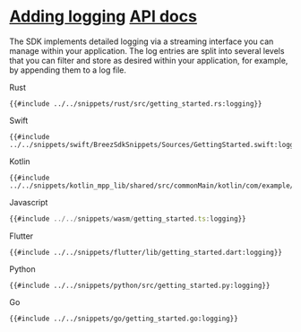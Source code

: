 <h1 id="adding-logging">
    <a class="header" href="#adding-logging">Adding logging</a>
    <a class="tag" target="_blank" href="https://breez.github.io/spark-sdk/breez_sdk_spark/fn.init_logging.html">API docs</a>
</h1>

The SDK implements detailed logging via a streaming interface you can manage within your application. The log entries are split into several levels that you can filter and store as desired within your application, for example, by appending them to a log file.

<custom-tabs category="lang">
<div slot="title">Rust</div>
<section>

```rust,ignore
{{#include ../../snippets/rust/src/getting_started.rs:logging}}
```
</section>

<div slot="title">Swift</div>
<section>

```swift,ignore
{{#include ../../snippets/swift/BreezSdkSnippets/Sources/GettingStarted.swift:logging}}
```
</section>

<div slot="title">Kotlin</div>
<section>

```kotlin,ignore
{{#include ../../snippets/kotlin_mpp_lib/shared/src/commonMain/kotlin/com/example/kotlinmpplib/GettingStarted.kt:logging}}
```
</section>

<div slot="title">Javascript</div>
<section>

```typescript
{{#include ../../snippets/wasm/getting_started.ts:logging}}
```
</section>

<div slot="title">Flutter</div>
<section>

```dart,ignore
{{#include ../../snippets/flutter/lib/getting_started.dart:logging}}
```
</section>

<div slot="title">Python</div>
<section>

```python,ignore 
{{#include ../../snippets/python/src/getting_started.py:logging}}
```
</section>

<div slot="title">Go</div>
<section>

```go,ignore
{{#include ../../snippets/go/getting_started.go:logging}}
```
</section>
</custom-tabs>
